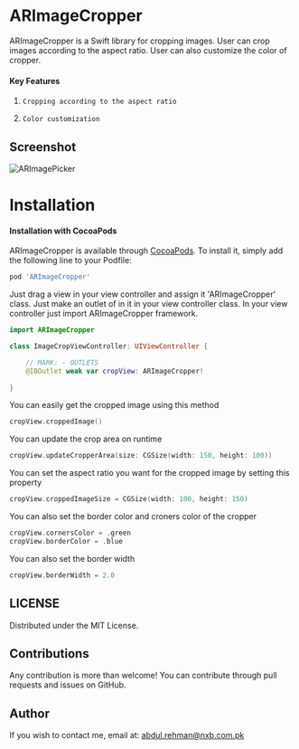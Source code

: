 # ARImageCropper

ARImageCropper is a Swift library for cropping images. User can crop images according to the aspect ratio. User can also customize the color of cropper.

#### Key Features

1) `Cropping according to the aspect ratio`

2) `Color customization`

## Screenshot
![ARImagePicker](https://github.com/manii9894/ARImageCropper/blob/master/Screenshot/demo.gif)

Installation
==========================

#### Installation with CocoaPods

ARImageCropper is available through [CocoaPods](https://cocoapods.org/pods/ARImageCropper). To install
it, simply add the following line to your Podfile:

```ruby
pod 'ARImageCropper'
```

Just drag a view in your view controller and assign it 'ARImageCropper' class. Just make an outlet of in it in your view controller class.
In your view controller just import ARImageCropper framework.

```swift
import ARImageCropper

class ImageCropViewController: UIViewController {

    // MARK: - OUTLETS
    @IBOutlet weak var cropView: ARImageCropper!
    
}
```
You can easily get the cropped image using this method
```swift
cropView.croppedImage()
```

You can update the crop area on runtime
```swift
cropView.updateCropperArea(size: CGSize(width: 150, height: 100))
```

You can set the aspect ratio you want for the cropped image by setting this property
```swift
cropView.croppedImageSize = CGSize(width: 100, height: 150)
```

You can also set the border color and croners color of the cropper

```swift
cropView.cornersColor = .green
cropView.borderColor = .blue
```

You can also set the border width

```swift
cropView.borderWidth = 2.0
```

LICENSE
---
Distributed under the MIT License.

Contributions
---
Any contribution is more than welcome! You can contribute through pull requests and issues on GitHub.

Author
---
If you wish to contact me, email at: abdul.rehman@nxb.com.pk
